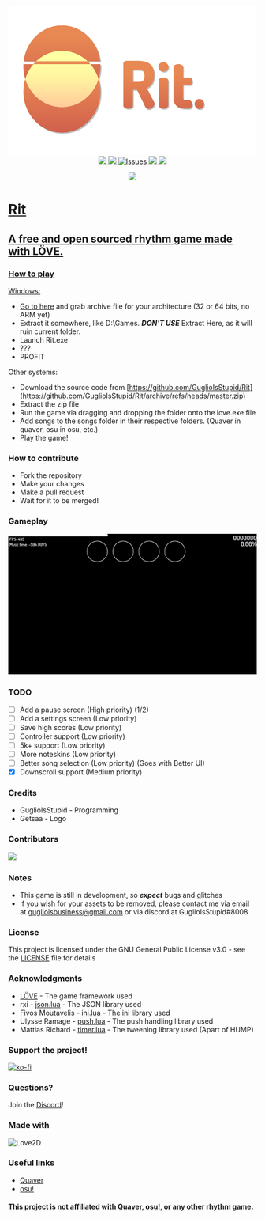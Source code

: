 <p align="center">
    <img src ="docs/logo.png" height=300><br>
    <a href="https://github.com/GuglioIsStupid/Rit/blob/master/LICENSE"><img src="https://img.shields.io/github/license/GuglioIsStupid/Rit?style=flat-square" height=25>
    <a href="https://discord.gg/ehY5gMMPW8"><img src="https://img.shields.io/discord/933976593137803276?style=flat-square" height=25>
    <a href="https://github.com/GuglioIsStupid/Rit/issues"><img src="https://img.shields.io/github/issues/GuglioIsStupid/Rit?style=flat-square" alt="Issues" height=25>
    <a href="#"> <!--To fix our click title to relocate thing-->
    <img src="https://forthebadge.com/images/badges/made-with-crayons.svg" height=25>
    <img src="https://forthebadge.com/images/badges/0-percent-optimized.svg" height=25>
</p>
<p align="center">
    <img src="https://forthebadge.com/images/badges/works-on-my-machine.svg" height=30>
</p>

# Rit
## A free and open sourced rhythm game made with LÖVE.

### How to play
Windows:
- Go to [here](https://nightly.link/GuglioIsStupid/Rit/workflows/windows-build.yaml/master) and grab archive file for your architecture (32 or 64 bits, no ARM yet)
- Extract it somewhere, like D:\Games. ***DON'T USE*** Extract Here, as it will ruin current folder.
- Launch Rit.exe
- ???
- PROFIT

Other systems:
- Download the source code from [https://github.com/GuglioIsStupid/Rit](https://github.com/GuglioIsStupid/Rit/archive/refs/heads/master.zip)
- Extract the zip file
- Run the game via dragging and dropping the folder onto the love.exe file
- Add songs to the songs folder in their respective folders. (Quaver in quaver, osu in osu, etc.)
- Play the game!
  
### How to contribute
- Fork the repository
- Make your changes
- Make a pull request
- Wait for it to be merged!

### Gameplay
![Gameplay](docs/playing.gif)

### TODO
- [ ] Add a pause screen (High priority) (1/2)
- [ ] Add a settings screen (Low priority)
- [ ] Save high scores (Low priority)
- [ ] Controller support (Low priority)
- [ ] 5k+ support (Low priority)
- [ ] More noteskins (Low priority)
- [ ] Better song selection (Low priority) (Goes with Better UI)
- [x] Downscroll support (Medium priority)

### Credits
- GuglioIsStupid - Programming
- Getsaa - Logo

### Contributors
<a href = "https://github.com/Tanu-N-Prabhu/Python/graphs/contributors">
  <img src = "https://contrib.rocks/image?repo = GuglioIsStupid/Rit"/>
</a>

### Notes
- This game is still in development, so ***expect*** bugs and glitches
- If you wish for your assets to be removed, please contact me via email at [guglioisbusiness@gmail.com](mailto:guglioisbusiness@gmail.com) or via discord at GuglioIsStupid#8008

### License
This project is licensed under the GNU General Public License v3.0 - see the [LICENSE](/LICENSE) file for details

### Acknowledgments
- [LÖVE](https://love2d.org/) - The game framework used
- rxi - [json.lua](/love/lib/json.lua) - The JSON library used
- Fivos Moutavelis - [ini.lua](/love/lib/ini.lua) - The ini library used
- Ulysse Ramage - [push.lua](/love/lib/push.lua) - The push handling library used
- Mattias Richard - [timer.lua](/love/lib/timer.lua) - The tweening library used (Apart of HUMP)

### Support the project!
[![ko-fi](https://ko-fi.com/img/githubbutton_sm.svg)](https://ko-fi.com/A0A8GRXMX)

### Questions?
Join the [Discord](https://discord.gg/ehY5gMMPW8)!

### Made with
<img src="https://www.libretro.com/wp-content/uploads/2017/12/love2dlogo.png" height=50 alt="Love2D">

### Useful links
- [Quaver](https://quavergame.com/)
- [osu!](https://osu.ppy.sh/home)


#### This project is not affiliated with [Quaver](https://quavergame.com), [osu!](https://osu.ppy.sh/home), or any other rhythm game.
